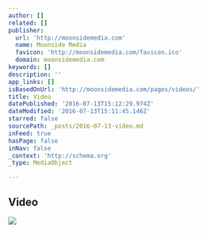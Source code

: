 ```yaml
---
author: []
related: []
publisher:
  url: 'http://moonsidemedia.com'
  name: Moonside Media
  favicon: 'http://moonsidemedia.com/favicon.ico'
  domain: moonsidemedia.com
keywords: []
description: ''
app_links: []
isBasedOnUrl: 'http://moonsidemedia.com/pages/videos/'
title: Video
datePublished: '2016-07-13T15:12:29.974Z'
dateModified: '2016-07-13T15:11:45.146Z'
starred: false
sourcePath: _posts/2016-07-13-video.md
inFeed: true
hasPage: false
inNav: false
_context: 'http://schema.org'
_type: MediaObject

---
```

<article style=""><h1>Video</h1><img src="https://dl.dropboxusercontent.com/u/3367726/Moonside%20Media_Logo02.png" /></article>